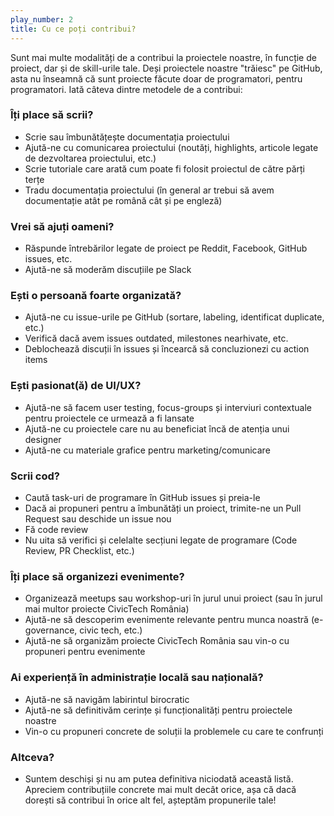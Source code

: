 ```yaml
---
play_number: 2
title: Cu ce poți contribui?
---
```


Sunt mai multe modalități de a contribui la proiectele noastre, în funcție de proiect, dar și de skill-urile tale. Deși proiectele noastre "trăiesc" pe GitHub, asta nu înseamnă că sunt proiecte făcute doar de programatori, pentru programatori. Iată câteva dintre metodele de a contribui:

### Îți place să scrii?

-  Scrie sau îmbunătățește documentația proiectului
-  Ajută-ne cu comunicarea proiectului (noutăți, highlights, articole legate de dezvoltarea proiectului, etc.)
-  Scrie tutoriale care arată cum poate fi folosit proiectul de către părți terțe
-  Tradu documentația proiectului (în general ar trebui să avem documentație atât pe română cât și pe engleză)


### Vrei să ajuți oameni?

-  Răspunde întrebărilor legate de proiect pe Reddit, Facebook, GitHub issues, etc.
-  Ajută-ne să moderăm discuțiile pe Slack

### Ești o persoană foarte organizată?

-  Ajută-ne cu issue-urile pe GitHub (sortare, labeling, identificat duplicate, etc.)
-  Verifică dacă avem issues outdated, milestones nearhivate, etc.
-  Deblochează discuții în issues și încearcă să concluzionezi cu action items

### Ești pasionat(ă) de UI/UX?

-  Ajută-ne să facem user testing, focus-groups și interviuri contextuale pentru proiectele ce urmează a fi lansate
-  Ajută-ne cu proiectele care nu au beneficiat încă de atenția unui designer 
-  Ajută-ne cu materiale grafice pentru marketing/comunicare


### Scrii cod?

-  Caută task-uri de programare în GitHub issues și preia-le
-  Dacă ai propuneri pentru a îmbunătăți un proiect, trimite-ne un Pull Request sau deschide un issue nou
-  Fă code review 
-  Nu uita să verifici și celelalte secțiuni legate de programare (Code Review, PR Checklist, etc.)

### Îți place să organizezi evenimente?

-  Organizează meetups sau workshop-uri în jurul unui proiect (sau în jurul mai multor proiecte CivicTech România)
-  Ajută-ne să descoperim evenimente relevante pentru munca noastră (e-governance, civic tech, etc.)
-  Ajută-ne să organizăm proiecte CivicTech România sau vin-o cu propuneri pentru evenimente 

### Ai experiență în administrație locală sau națională?

-  Ajută-ne să navigăm labirintul birocratic
-  Ajută-ne să definitivăm cerințe și funcționalități pentru proiectele noastre
-  Vin-o cu propuneri concrete de soluții la problemele cu care te confrunți


### Altceva?

-  Suntem deschiși și nu am putea definitiva niciodată această listă. Apreciem contribuțiile concrete mai mult decât orice, așa că dacă dorești să contribui în orice alt fel, așteptăm propunerile tale! 


